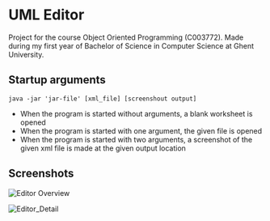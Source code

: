 # UML Editor
Project for the course Object Oriented Programming (C003772). Made during my first year of Bachelor of Science in Computer Science at Ghent University.

## Startup arguments
`java -jar 'jar-file' [xml_file] [screenshout output]`

- When the program is started without arguments, a blank worksheet is opened
- When the program is started with one argument, the given file is opened
- When the program is started with two arguments, a screenshot of the given xml file is made at the given output location

## Screenshots
![Editor Overview](screens/screenshot_1)

![Editor_Detail](screens/screenshot_2)

